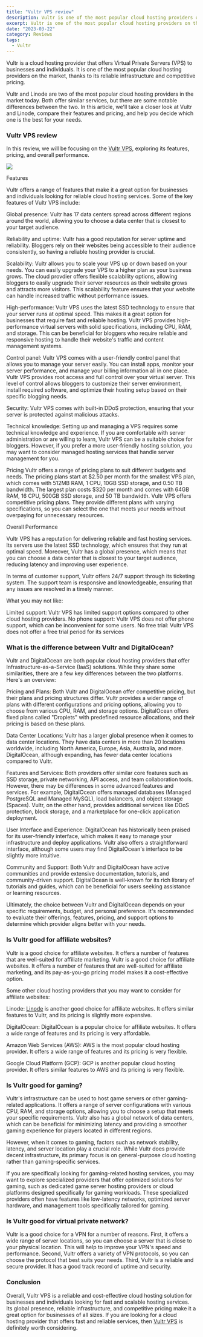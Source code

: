 ```yaml
---
title: "Vultr VPS review"
description: Vultr is one of the most popular cloud hosting providers on the market
excerpt: Vultr is one of the most popular cloud hosting providers on the market
date: "2023-03-22"
category: Reviews
tags:
  - Vultr
---
```


Vultr is a cloud hosting provider that offers Virtual Private Servers (VPS) to businesses and individuals. It is one of the most popular cloud hosting providers on the market, thanks to its reliable infrastructure and competitive pricing.

Vultr and Linode are two of the most popular cloud hosting providers in the market today. Both offer similar services, but there are some notable differences between the two. In this article, we'll take a closer look at Vultr and Linode, compare their features and pricing, and help you decide which one is the best for your needs.

### Vultr VPS review

In this review, we will be focusing on the [Vultr VPS](https://www.vultr.com/?ref=9398038), exploring its features, pricing, and overall performance.

[![](https://www.vultr.com/media/logo_onwhite.png)](https://www.vultr.com/?ref=9398038)

Features

Vultr offers a range of features that make it a great option for businesses and individuals looking for reliable cloud hosting services. Some of the key features of Vultr VPS include:

Global presence: Vultr has 17 data centers spread across different regions around the world, allowing you to choose a data center that is closest to your target audience.

Reliability and uptime: Vultr has a good reputation for server uptime and reliability. Bloggers rely on their websites being accessible to their audience consistently, so having a reliable hosting provider is crucial.

Scalability: Vultr allows you to scale your VPS up or down based on your needs. You can easily upgrade your VPS to a higher plan as your business grows. The cloud provdier offers flexible scalability options, allowing bloggers to easily upgrade their server resources as their website grows and attracts more visitors. This scalability feature ensures that your website can handle increased traffic without performance issues.

High-performance: Vultr VPS uses the latest SSD technology to ensure that your server runs at optimal speed. This makes it a great option for businesses that require fast and reliable hosting. Vultr VPS provides high-performance virtual servers with solid specifications, including CPU, RAM, and storage. This can be beneficial for bloggers who require reliable and responsive hosting to handle their website's traffic and content management systems.

Control panel: Vultr VPS comes with a user-friendly control panel that allows you to manage your server easily. You can install apps, monitor your server performance, and manage your billing information all in one place. Vultr VPS provides root access and full control over your virtual server. This level of control allows bloggers to customize their server environment, install required software, and optimize their hosting setup based on their specific blogging needs.

Security: Vultr VPS comes with built-in DDoS protection, ensuring that your server is protected against malicious attacks.

Technical knowledge: Setting up and managing a VPS requires some technical knowledge and experience. If you are comfortable with server administration or are willing to learn, Vultr VPS can be a suitable choice for bloggers. However, if you prefer a more user-friendly hosting solution, you may want to consider managed hosting services that handle server management for you.

Pricing
Vultr offers a range of pricing plans to suit different budgets and needs. The pricing plans start at $2.50 per month for the smallest VPS plan, which comes with 512MB RAM, 1 CPU, 10GB SSD storage, and 0.50 TB bandwidth. The largest plan costs $320 per month and comes with 64GB RAM, 16 CPU, 500GB SSD storage, and 50 TB bandwidth. Vultr VPS offers competitive pricing plans. They provide different plans with varying specifications, so you can select the one that meets your needs without overpaying for unnecessary resources.

Overall Performance

Vultr VPS has a reputation for delivering reliable and fast hosting services. Its servers use the latest SSD technology, which ensures that they run at optimal speed. Moreover, Vultr has a global presence, which means that you can choose a data center that is closest to your target audience, reducing latency and improving user experience.

In terms of customer support, Vultr offers 24/7 support through its ticketing system. The support team is responsive and knowledgeable, ensuring that any issues are resolved in a timely manner.

What you may not like: 

Limited support: Vultr VPS has limited support options compared to other cloud hosting providers.
No phone support: Vultr VPS does not offer phone support, which can be inconvenient for some users.
No free trial: Vultr VPS does not offer a free trial period for its services 


### What is the difference between Vultr and DigitalOcean?
 
Vultr and DigitalOcean are both popular cloud hosting providers that offer Infrastructure-as-a-Service (IaaS) solutions. While they share some similarities, there are a few key differences between the two platforms. Here's an overview:

Pricing and Plans: Both Vultr and DigitalOcean offer competitive pricing, but their plans and pricing structures differ. Vultr provides a wider range of plans with different configurations and pricing options, allowing you to choose from various CPU, RAM, and storage options. DigitalOcean offers fixed plans called "Droplets" with predefined resource allocations, and their pricing is based on these plans.

Data Center Locations: Vultr has a larger global presence when it comes to data center locations. They have data centers in more than 20 locations worldwide, including North America, Europe, Asia, Australia, and more. DigitalOcean, although expanding, has fewer data center locations compared to Vultr.

Features and Services: Both providers offer similar core features such as SSD storage, private networking, API access, and team collaboration tools. However, there may be differences in some advanced features and services. For example, DigitalOcean offers managed databases (Managed PostgreSQL and Managed MySQL), load balancers, and object storage (Spaces). Vultr, on the other hand, provides additional services like DDoS protection, block storage, and a marketplace for one-click application deployment.

User Interface and Experience: DigitalOcean has historically been praised for its user-friendly interface, which makes it easy to manage your infrastructure and deploy applications. Vultr also offers a straightforward interface, although some users may find DigitalOcean's interface to be slightly more intuitive.

Community and Support: Both Vultr and DigitalOcean have active communities and provide extensive documentation, tutorials, and community-driven support. DigitalOcean is well-known for its rich library of tutorials and guides, which can be beneficial for users seeking assistance or learning resources.

Ultimately, the choice between Vultr and DigitalOcean depends on your specific requirements, budget, and personal preference. It's recommended to evaluate their offerings, features, pricing, and support options to determine which provider aligns better with your needs.

### Is Vultr good for affiliate websites?

Vultr is a good choice for affiliate websites. It offers a number of features that are well-suited for affiliate marketing. Vultr is a good choice for affiliate websites. It offers a number of features that are well-suited for affiliate marketing, and its pay-as-you-go pricing model makes it a cost-effective option. 

Some other cloud hosting providers that you may want to consider for affiliate websites:

Linode: [Linode](https://kokitree.com/posts/linode-review) is another good choice for affiliate websites. It offers similar features to Vultr, and its pricing is slightly more expensive.

DigitalOcean: DigitalOcean is a popular choice for affiliate websites. It offers a wide range of features and its pricing is very affordable.

Amazon Web Services (AWS): AWS is the most popular cloud hosting provider. It offers a wide range of features and its pricing is very flexible.

Google Cloud Platform (GCP): GCP is another popular cloud hosting provider. It offers similar features to AWS and its pricing is very flexible.

### Is Vultr good for gaming?

Vultr's infrastructure can be used to host game servers or other gaming-related applications. It offers a range of server configurations with various CPU, RAM, and storage options, allowing you to choose a setup that meets your specific requirements. Vultr also has a global network of data centers, which can be beneficial for minimizing latency and providing a smoother gaming experience for players located in different regions.

However, when it comes to gaming, factors such as network stability, latency, and server location play a crucial role. While Vultr does provide decent infrastructure, its primary focus is on general-purpose cloud hosting rather than gaming-specific services.

If you are specifically looking for gaming-related hosting services, you may want to explore specialized providers that offer optimized solutions for gaming, such as dedicated game server hosting providers or cloud platforms designed specifically for gaming workloads. These specialized providers often have features like low-latency networks, optimized server hardware, and management tools specifically tailored for gaming.


### Is Vultr good for virtual private network?

Vultr is a good choice for a VPN for a number of reasons. First, it offers a wide range of server locations, so you can choose a server that is close to your physical location. This will help to improve your VPN's speed and performance. Second, Vultr offers a variety of VPN protocols, so you can choose the protocol that best suits your needs. Third, Vultr is a reliable and secure provider. It has a good track record of uptime and security.

### Conclusion

Overall, Vultr VPS is a reliable and cost-effective cloud hosting solution for businesses and individuals looking for fast and scalable hosting services. Its global presence, reliable infrastructure, and competitive pricing make it a great option for businesses of all sizes. If you are looking for a cloud hosting provider that offers fast and reliable services, then [Vultr VPS](https://www.vultr.com/?ref=9398038) is definitely worth considering.
